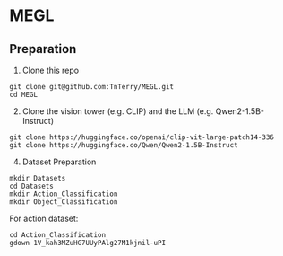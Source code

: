 # MEGL

## Preparation

1. Clone this repo
```
git clone git@github.com:TnTerry/MEGL.git
cd MEGL
```

2. Clone the vision tower (e.g. CLIP) and the LLM (e.g. Qwen2-1.5B-Instruct)
```
git clone https://huggingface.co/openai/clip-vit-large-patch14-336
git clone https://huggingface.co/Qwen/Qwen2-1.5B-Instruct
```

4. Dataset Preparation
```
mkdir Datasets
cd Datasets
mkdir Action_Classification
mkdir Object_Classification
```

For action dataset:
```
cd Action_Classification
gdown 1V_kah3MZuHG7UUyPAlg27M1kjnil-uPI
```

